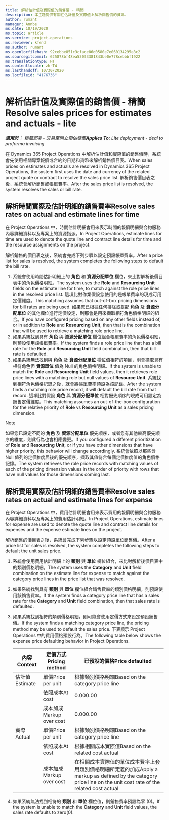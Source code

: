 ```yaml
---
title: 解析估計值及實際值的銷售價 - 精簡
description: 本主題提供有關在估計值及實際值上解析銷售價的資訊。
author: rumant
manager: Annbe
ms.date: 10/19/2020
ms.topic: article
ms.service: project-operations
ms.reviewer: kfend
ms.author: rumant
ms.openlocfilehash: 92cebbe851c3cface86d0580e7e060134295e8c2
ms.sourcegitcommit: 625878bf48ea530f3381843be0e778cebbbf1922
ms.translationtype: HT
ms.contentlocale: zh-TW
ms.lasthandoff: 10/30/2020
ms.locfileid: "4176736"
---
```

# <a name="resolve-sales-prices-for-estimates-and-actuals---lite"></a><span data-ttu-id="5204a-103">解析估計值及實際值的銷售價 - 精簡</span><span class="sxs-lookup"><span data-stu-id="5204a-103">Resolve sales prices for estimates and actuals - lite</span></span>

<span data-ttu-id="5204a-104">_**適用於：** 精簡部署 - 交易至開立預估發票_</span><span class="sxs-lookup"><span data-stu-id="5204a-104">_**Applies To:** Lite deployment - deal to proforma invoicing_</span></span>

<span data-ttu-id="5204a-105">在 Dynamics 365 Project Operations 中解析估計值和實際值的銷售價時，系統會先使用相關專案報價或合約的日期和貨幣來解析銷售價目表。</span><span class="sxs-lookup"><span data-stu-id="5204a-105">When sales prices on estimates and actuals are resolved in Dynamics 365 Project Operations, the system first uses the date and currency of the related project quote or contract to resolve the sales price list.</span></span> <span data-ttu-id="5204a-106">解析銷售價目表之後，系統會解析銷售或帳單費率。</span><span class="sxs-lookup"><span data-stu-id="5204a-106">After the sales price list is resolved, the system resolves the sales or bill rate.</span></span>

## <a name="resolve-sales-rates-on-actual-and-estimate-lines-for-time"></a><span data-ttu-id="5204a-107">解析時間實際及估計明細的銷售費率</span><span class="sxs-lookup"><span data-stu-id="5204a-107">Resolve sales rates on actual and estimate lines for time</span></span>

<span data-ttu-id="5204a-108">在 Project Operations 中，時間估計明細會用來表示時間的報價明細與合約服務內容詳細資料以及專案上的資源指派。</span><span class="sxs-lookup"><span data-stu-id="5204a-108">In Project Operations, estimate lines for time are used to denote the quote line and contract line details for time and the resource assignments on the project.</span></span>

<span data-ttu-id="5204a-109">解析銷售的價目表之後，系統會完成下列步驟以設定預設帳單費率。</span><span class="sxs-lookup"><span data-stu-id="5204a-109">After a price list for sales is resolved, the system completes the following steps to default the bill rate.</span></span>

1. <span data-ttu-id="5204a-110">系統會使用時間估計明細上的 **角色** 和 **資源分配單位** 欄位，來比對解析後價目表中的角色價格明細。</span><span class="sxs-lookup"><span data-stu-id="5204a-110">The system uses the **Role** and **Resourcing Unit** fields on the estimate line for time, to match against the role price lines in the resolved price list.</span></span> <span data-ttu-id="5204a-111">這項比對作業假設您使用的是帳單費率的現成可用定價維度。</span><span class="sxs-lookup"><span data-stu-id="5204a-111">This matching assumes that out-of-box pricing dimensions for bill rates are being used.</span></span> <span data-ttu-id="5204a-112">如果您已根據任何排除或搭配 **角色** 及 **資源分配單位** 的其他欄位進行定價設定，則那會是用來擷取相符角色價格明細的組合。</span><span class="sxs-lookup"><span data-stu-id="5204a-112">If you have configured pricing based on any other fields instead of, or in addition to **Role** and **Resourcing Unit**, then that is the combination that will be used to retrieve a matching role price line.</span></span>
2. <span data-ttu-id="5204a-113">如果系統找到具有 **角色** 與 **資源分配單位** 欄位組合帳單費率的角色價格明細，則預設使用該帳單費率。</span><span class="sxs-lookup"><span data-stu-id="5204a-113">If the system finds a role price line that has a bill rate for the **Role** and **Resourcing Unit** field combination, then that bill rate is defaulted.</span></span>
3. <span data-ttu-id="5204a-114">如果系統無法找到與 **角色** 及 **資源分配單位** 欄位值相符的項目，則會擷取具有相符角色但 **資源單位** 值為 Null 的角色價格明細。</span><span class="sxs-lookup"><span data-stu-id="5204a-114">If the system is unable to match the **Role** and **Resourcing Unit** field values, then it retrieves role price lines with a matching role but null values of **Resource Unit**.</span></span> <span data-ttu-id="5204a-115">系統找到相符角色價格記錄之後，就會將帳單費率預設為該記錄。</span><span class="sxs-lookup"><span data-stu-id="5204a-115">After the system finds a matching role price record, it will default the bill rate from that record.</span></span> <span data-ttu-id="5204a-116">這項比對假設 **角色** 與 **資源分配單位** 相對優先順序的現成可用設定為銷售定價維度。</span><span class="sxs-lookup"><span data-stu-id="5204a-116">This matching assumes an out-of-the-box configuration for the relative priority of **Role** vs **Resourcing Unit** as a sales pricing dimension.</span></span>

> [!NOTE]
> <span data-ttu-id="5204a-117">如果您已設定不同的 **角色** 及 **資源分配單位** 優先順序，或者您有其他較高優先順序的維度，則此行為也會相應變更。</span><span class="sxs-lookup"><span data-stu-id="5204a-117">If you configured a different prioritization of **Role** and **Resourcing Unit**, or if you have other dimensions that have higher priority, this behavior will change accordingly.</span></span> <span data-ttu-id="5204a-118">系統會依照以那些含 Null 值列的定價維度居後的優先順序，擷取其值符合每個定價維度值的角色價格記錄。</span><span class="sxs-lookup"><span data-stu-id="5204a-118">The system retrieves the role price records with matching values of each of the pricing dimension values in the order of priority with rows that have null values for those dimensions coming last.</span></span>

## <a name="resolve-sales-rates-on-actual-and-estimate-lines-for-expense"></a><span data-ttu-id="5204a-119">解析費用實際及估計明細的銷售費率</span><span class="sxs-lookup"><span data-stu-id="5204a-119">Resolve sales rates on actual and estimate lines for expense</span></span>

<span data-ttu-id="5204a-120">在 Project Operations 中，費用估計明細會用來表示費用的報價明細與合約服務內容詳細資料以及專案上的費用估計明細。</span><span class="sxs-lookup"><span data-stu-id="5204a-120">In Project Operations, estimate lines for expense are used to denote the quote line and contract line details for expenses and the expense estimate lines on the project.</span></span>

<span data-ttu-id="5204a-121">解析銷售的價目表之後，系統會完成下列步驟以設定預設單位銷售價。</span><span class="sxs-lookup"><span data-stu-id="5204a-121">After a price list for sales is resolved, the system completes the following steps to default the unit sales price.</span></span>

1. <span data-ttu-id="5204a-122">系統會使用費用估計明細上的 **類別** 與 **單位** 欄位組合，來比對解析後價目表中的類別價格明細。</span><span class="sxs-lookup"><span data-stu-id="5204a-122">The system uses the **Category** and **Unit** field combination on the estimate line for expense to match against the category price lines in the price list that was resolved.</span></span>
2. <span data-ttu-id="5204a-123">如果系統找到具有 **類別** 與 **單位** 欄位組合銷售費率的類別價格明細，則預設使用該銷售費率。</span><span class="sxs-lookup"><span data-stu-id="5204a-123">If the system finds a category price line that has a sales rate for the **Category** and **Unit** field combination, then that sales rate is defaulted.</span></span>
3. <span data-ttu-id="5204a-124">如果系統找到相符的類別價格明細，則可能會使用定價方式來設定預設銷售價。</span><span class="sxs-lookup"><span data-stu-id="5204a-124">If the system finds a matching category price line, the pricing method may be used to default the sales price.</span></span> <span data-ttu-id="5204a-125">下表顯示 Project Operations 中的費用價格預設行為。</span><span class="sxs-lookup"><span data-stu-id="5204a-125">The following table below shows the expense price defaulting behavior in Project Operations.</span></span>

    | <span data-ttu-id="5204a-126">內容</span><span class="sxs-lookup"><span data-stu-id="5204a-126">Context</span></span> | <span data-ttu-id="5204a-127">定價方式</span><span class="sxs-lookup"><span data-stu-id="5204a-127">Pricing method</span></span> | <span data-ttu-id="5204a-128">已預設的價格</span><span class="sxs-lookup"><span data-stu-id="5204a-128">Price defaulted</span></span> |
    | --- | --- | --- |
    | <span data-ttu-id="5204a-129">估計值</span><span class="sxs-lookup"><span data-stu-id="5204a-129">Estimate</span></span> | <span data-ttu-id="5204a-130">單價</span><span class="sxs-lookup"><span data-stu-id="5204a-130">Price per unit</span></span> | <span data-ttu-id="5204a-131">根據類別價格明細</span><span class="sxs-lookup"><span data-stu-id="5204a-131">Based on the category price line</span></span> |
    | &nbsp; | <span data-ttu-id="5204a-132">依照成本</span><span class="sxs-lookup"><span data-stu-id="5204a-132">At cost</span></span> | <span data-ttu-id="5204a-133">0.00</span><span class="sxs-lookup"><span data-stu-id="5204a-133">0.00</span></span> |
    | &nbsp; | <span data-ttu-id="5204a-134">成本加成</span><span class="sxs-lookup"><span data-stu-id="5204a-134">Markup over cost</span></span> | <span data-ttu-id="5204a-135">0.00</span><span class="sxs-lookup"><span data-stu-id="5204a-135">0.00</span></span> |
    | <span data-ttu-id="5204a-136">實際</span><span class="sxs-lookup"><span data-stu-id="5204a-136">Actual</span></span> | <span data-ttu-id="5204a-137">單價</span><span class="sxs-lookup"><span data-stu-id="5204a-137">Price per unit</span></span> | <span data-ttu-id="5204a-138">根據類別價格明細</span><span class="sxs-lookup"><span data-stu-id="5204a-138">Based on the category price line</span></span> |
    | &nbsp; | <span data-ttu-id="5204a-139">依照成本</span><span class="sxs-lookup"><span data-stu-id="5204a-139">At cost</span></span> | <span data-ttu-id="5204a-140">根據相關成本實際值</span><span class="sxs-lookup"><span data-stu-id="5204a-140">Based on the related cost actual</span></span> |
    | &nbsp; | <span data-ttu-id="5204a-141">成本加成</span><span class="sxs-lookup"><span data-stu-id="5204a-141">Markup over cost</span></span> | <span data-ttu-id="5204a-142">在相關成本實際值的單位成本費率上套用類別價格明細所定義的加成</span><span class="sxs-lookup"><span data-stu-id="5204a-142">Apply a markup as defined by the category price line on the unit cost rate of the related cost actual</span></span> |

4. <span data-ttu-id="5204a-143">如果系統無法找到相符的 **類別** 和 **單位** 欄位值，則銷售費率預設為零 (0)。</span><span class="sxs-lookup"><span data-stu-id="5204a-143">If the system is unable to match the **Category** and **Unit** field values, the sales rate defaults to zero(0).</span></span>
